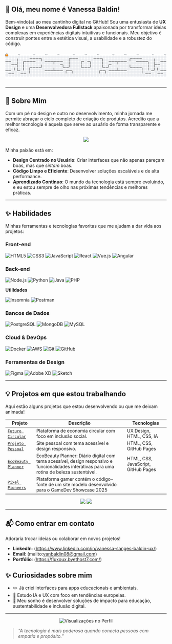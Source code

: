 ## 💜 Olá, meu nome é Vanessa Baldin!

Bem-vindo(a) ao meu cantinho digital no GitHub! Sou uma entusiasta de **UX Design** e uma **Desenvolvedora Fullstack** apaixonada por transformar ideias complexas em experiências digitais intuitivas e funcionais. Meu objetivo é construir pontes entre a estética visual, a usabilidade e a robustez do código.

###

<picture>
  <source media="(prefers-color-scheme: dark)" srcset="https://raw.githubusercontent.com/vanessabaldin1/vanessabaldin1/output/pacman-contribution-graph-dark.svg">
  <source media="(prefers-color-scheme: light)" srcset="https://raw.githubusercontent.com/vanessabaldin1/vanessabaldin1/output/pacman-contribution-graph.svg">
  <img alt="pacman contribution graph" src="https://raw.githubusercontent.com/vanessabaldin1/vanessabaldin1/output/pacman-contribution-graph.svg">
</picture>

###
---

## 🚀 Sobre Mim

Com um pé no design e outro no desenvolvimento, minha jornada me permite abraçar o ciclo completo de criação de produtos. Acredito que a melhor tecnologia é aquela que serve ao usuário de forma transparente e eficaz.

<div align="center">
  <img src="https://readme-typing-svg.herokuapp.com/?color=ff69b4&lines=UX+com+propósito.;IA+com+acessibilidade.;DevUX+com+impacto+social.;Branding+com+experiência+inteligente.;Software+mais+humano.&center=true&width=500" />
</div>


Minha paixão está em:

* **Design Centrado no Usuário**: Criar interfaces que não apenas pareçam boas, mas que *sintam* boas.
* **Código Limpo e Eficiente**: Desenvolver soluções escaláveis e de alta performance.
* **Aprendizado Contínuo**: O mundo da tecnologia está sempre evoluindo, e eu estou sempre de olho nas próximas tendências e melhores práticas.

---

## ✨ Habilidades

Minhas ferramentas e tecnologias favoritas que me ajudam a dar vida aos projetos:

### Front-end

<p>
  <img src="https://img.shields.io/badge/HTML5-E34F26?style=for-the-badge&logo=html5&logoColor=white" alt="HTML5">
  <img src="https://img.shields.io/badge/CSS3-1572B6?style=for-the-badge&logo=css3&logoColor=white" alt="CSS3">
  <img src="https://img.shields.io/badge/JavaScript-F7DF1E?style=for-the-badge&logo=javascript&logoColor=black" alt="JavaScript">
  <img src="https://img.shields.io/badge/React-61DAFB?style=for-the-badge&logo=react&logoColor=black" alt="React">
  <img src="https://img.shields.io/badge/Vue.js-4FC08D?style=for-the-badge&logo=vuedotjs&logoColor=white" alt="Vue.js">
  <img src="https://img.shields.io/badge/Angular-DD0031?style=for-the-badge&logo=angular&logoColor=white" alt="Angular">
</p>

### Back-end

<p>
  <img src="https://img.shields.io/badge/Node.js-339933?style=for-the-badge&logo=nodedotjs&logoColor=white" alt="Node.js">
  <img src="https://img.shields.io/badge/Python-3776AB?style=for-the-badge&logo=python&logoColor=white" alt="Python">
  <img src="https://img.shields.io/badge/Java-007396?style=for-the-badge&logo=java&logoColor=white" alt="Java">
  <img src="https://img.shields.io/badge/PHP-777BB4?style=for-the-badge&logo=php&logoColor=white" alt="PHP">
</p>

**Utilidades**

![Insomnia](https://img.shields.io/badge/-Insomnia-333333?style=flat&logo=insomnia)
![Postman](https://img.shields.io/badge/-Postman-333333?style=flat&logo=postman)


### Bancos de Dados

<p>
  <img src="https://img.shields.io/badge/PostgreSQL-316192?style=for-the-badge&logo=postgresql&logoColor=white" alt="PostgreSQL">
  <img src="https://img.shields.io/badge/MongoDB-47A248?style=for-the-badge&logo=mongodb&logoColor=white" alt="MongoDB">
  <img src="https://img.shields.io/badge/MySQL-4479A1?style=for-the-badge&logo=mysql&logoColor=white" alt="MySQL">
</p>

### Cloud & DevOps

<p>
  <img src="https://img.shields.io/badge/Docker-2496ED?style=for-the-badge&logo=docker&logoColor=white" alt="Docker">
  <img src="https://img.shields.io/badge/AWS-232F3E?style=for-the-badge&logo=amazonaws&logoColor=white" alt="AWS">
  <img src="https://img.shields.io/badge/Git-F05032?style=for-the-badge&logo=git&logoColor=white" alt="Git">
  <img src="https://img.shields.io/badge/GitHub-181717?style=for-the-badge&logo=github&logoColor=white" alt="GitHub">
</p>

### Ferramentas de Design

<p>
  <img src="https://img.shields.io/badge/Figma-F24E1E?style=for-the-badge&logo=figma&logoColor=white" alt="Figma">
  <img src="https://img.shields.io/badge/Adobe%20XD-FF61F6?style=for-the-badge&logo=adobexd&logoColor=white" alt="Adobe XD">
  <img src="https://img.shields.io/badge/Sketch-F7B635?style=for-the-badge&logo=sketch&logoColor=black" alt="Sketch">
</p>

---

## 💡 Projetos em que estou trabalhando

Aqui estão alguns projetos que estou desenvolvendo ou que me deixam animada!

| Projeto | Descrição | Tecnologias |
|--------|-----------|-------------|
| [`Futuro Circular`](https://vanessabaldin1.github.io/FuturoCircular) | Plataforma de economia circular com foco em inclusão social. | UX Design, HTML, CSS, IA |
| [`Projeto Pessoal`](https://vanessabaldin1.github.io/projeto_diario/) | Site pessoal com tema acessível e design responsivo. | HTML, CSS, GitHub Pages |
| [`EcoBeauty Planner`](https://vanessabaldin1.github.io/EcoBeautyPlanner/) |EcoBeauty Planner: Diário digital com tema acessível, design responsivo e funcionalidades interativas para uma rotina de beleza sustentável. | HTML, CSS, JavaScript, GitHub Pages |
| [`Pixel Pioneers`](https://vanessabaldin1.github.io/pixel-pioneers/index.html) | Plataforma gamer contém o código-fonte de um site modelo desenvolvido para o GameDev Showcase 2025



<div align="center">
  <img src="https://github-readme-stats.vercel.app/api?username=vanessabaldin1&show_icons=true&theme=radical" height="150"/>
  <img src="https://github-readme-stats.vercel.app/api/top-langs/?username=vanessabaldin1&layout=compact&theme=radical" height="150"/>
</div>


---

## 📬 Como entrar em contato

Adoraria trocar ideias ou colaborar em novos projetos!

* **LinkedIn**: (https://www.linkedin.com/in/vanessa-sanges-baldin-ux/)
* **Email**: (mailto:vanbaldin08@gmail.com)
* **Portfólio**: (https://fluxoux.byethost7.com/)


## ✨ Curiosidades sobre mim

- ✏️ Já criei interfaces para apps educacionais e ambientais.
- 🌱 Estudo IA e UX com foco em tendências europeias.
- 🚀 Meu sonho é desenvolver soluções de impacto para educação, sustentabilidade e inclusão digital.

---

<div align="center">
  <img src="https://komarev.com/ghpvc/?username=seu-username&label=Visualizações%20no%20Perfil&color=0e75b6&style=flat" alt="Visualizações no Perfil"/>
</div>

> _“A tecnologia é mais poderosa quando conecta pessoas com empatia e propósito.”_
